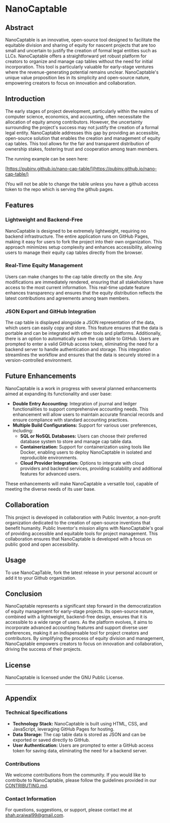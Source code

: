 # NanoCaptable

## Abstract

NanoCaptable is an innovative, open-source tool designed to facilitate the equitable division and sharing of equity for nascent projects that are too small and uncertain to justify the creation of formal legal entities such as LLCs. NanoCaptable offers a straightforward yet robust platform for creators to organize and manage cap tables without the need for initial incorporation. This tool is particularly valuable for early-stage ventures where the revenue-generating potential remains unclear. NanoCaptable's unique value proposition lies in its simplicity and open-source nature, empowering creators to focus on innovation and collaboration.

## Introduction

The early stages of project development, particularly within the realms of computer science, economics, and accounting, often necessitate the allocation of equity among contributors. However, the uncertainty surrounding the project's success may not justify the creation of a formal legal entity. NanoCaptable addresses this gap by providing an accessible, open-source solution that enables the creation and management of equity cap tables. This tool allows for the fair and transparent distribution of ownership stakes, fostering trust and cooperation among team members.

The running example can be seen here:

[https://pubinv.github.io/nano-cap-table/](https://pubinv.github.io/nano-cap-table/)

(You will not be able to change the table unless you have a github access token to the repo which is serving the github pages.

## Features

### Lightweight and Backend-Free

NanoCaptable is designed to be extremely lightweight, requiring no backend infrastructure. The entire application runs on GitHub Pages, making it easy for users to fork the project into their own organization. This approach minimizes setup complexity and enhances accessibility, allowing users to manage their equity cap tables directly from the browser.

### Real-Time Equity Management

Users can make changes to the cap table directly on the site. Any modifications are immediately rendered, ensuring that all stakeholders have access to the most current information. This real-time update feature enhances transparency and ensures that the equity distribution reflects the latest contributions and agreements among team members.

### JSON Export and GitHub Integration

The cap table is displayed alongside a JSON representation of the data, which users can easily copy and store. This feature ensures that the data is portable and can be integrated with other tools and platforms. Additionally, there is an option to automatically save the cap table to GitHub. Users are prompted to enter a valid GitHub access token, eliminating the need for a backend server to handle authentication and storage. This integration streamlines the workflow and ensures that the data is securely stored in a version-controlled environment.

## Future Enhancements

NanoCaptable is a work in progress with several planned enhancements aimed at expanding its functionality and user base:

- **Double Entry Accounting:** Integration of journal and ledger functionalities to support comprehensive accounting needs. This enhancement will allow users to maintain accurate financial records and ensure compliance with standard accounting practices.
- **Multiple Build Configurations:** Support for various user preferences, including:
  - **SQL or NoSQL Databases:** Users can choose their preferred database system to store and manage cap table data.
  - **Containerization:** Support for containerization using tools like Docker, enabling users to deploy NanoCaptable in isolated and reproducible environments.
  - **Cloud Provider Integration:** Options to integrate with cloud providers and backend services, providing scalability and additional features for advanced users.

These enhancements will make NanoCaptable a versatile tool, capable of meeting the diverse needs of its user base.

## Collaboration

This project is developed in collaboration with Public Inventor, a non-profit organization dedicated to the creation of open-source inventions that benefit humanity. Public Inventor's mission aligns with NanoCaptable's goal of providing accessible and equitable tools for project management. This collaboration ensures that NanoCaptable is developed with a focus on public good and open accessibility.

## Usage

To use NanoCapTable, fork the latest release in your personal account or add it to your Github organization. 

## Conclusion

NanoCaptable represents a significant step forward in the democratization of equity management for early-stage projects. Its open-source nature, combined with a lightweight, backend-free design, ensures that it is accessible to a wide range of users. As the platform evolves, it aims to incorporate advanced accounting features and support diverse user preferences, making it an indispensable tool for project creators and contributors. By simplifying the process of equity division and management, NanoCaptable empowers creators to focus on innovation and collaboration, driving the success of their projects.

## License

NanoCaptable is licensed under the GNU Public License.

---

## Appendix

### Technical Specifications

- **Technology Stack:** NanoCaptable is built using HTML, CSS, and JavaScript, leveraging GitHub Pages for hosting.
- **Data Storage:** The cap table data is stored as JSON and can be exported or saved directly to GitHub.
- **User Authentication:** Users are prompted to enter a GitHub access token for saving data, eliminating the need for a backend server.

### Contributions

We welcome contributions from the community. If you would like to contribute to NanoCaptable, please follow the guidelines provided in our [CONTRIBUTING.md](https://github.com/your-repo-url/CONTRIBUTING.md).

### Contact Information

For questions, suggestions, or support, please contact me at [shah.prajwal99@gmail.com](mailto:shah.prajwal@gmail.com?Subject=Nano_Cap_Table).

